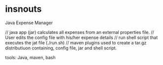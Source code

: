 # insnouts
Java Expense Manager

// java app (jar) calculates all expenses from an external properties file.
// User edits the config file with his/her expense details
// run shell script that executes the jat file (./run.sh)
// maven plugins used to create a tar.gz distributiuon containing, config file, jar and shell script.

tools: Java, maven, bash
